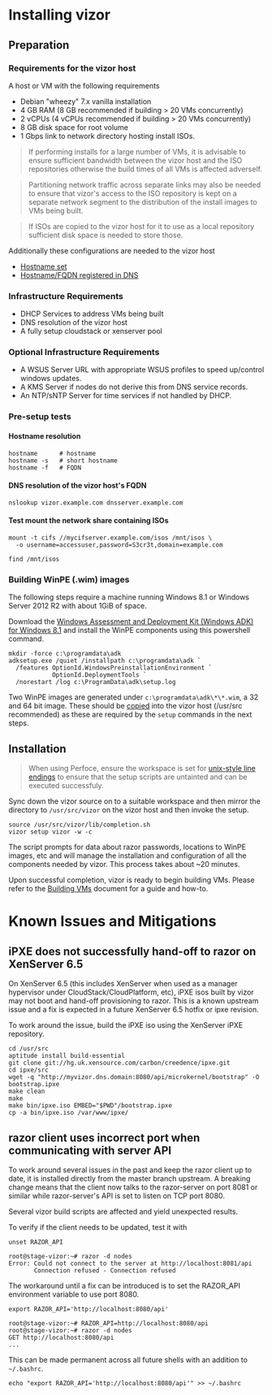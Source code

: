 ﻿# Installing vizor

## Preparation

### Requirements for the vizor host

A host or VM with the following requirements

* Debian "wheezy" 7.x vanilla installation
* 4 GB RAM (8 GB recommended if building > 20 VMs concurrently)
* 2 vCPUs (4 vCPUs recommended if building > 20 VMs concurrently)
* 8 GB disk space for root volume
* 1 Gbps link to network directory hosting install ISOs.

> If performing installs for a large number of VMs, it is advisable to
> ensure sufficient bandwidth between the vizor host and the ISO repositories
> otherwise the build times of all VMs is affected adverself.

> Partitioning network traffic across separate links may also be needed to ensure
> that vizor's access to the ISO repository is kept on a separate network segment
> to the distribution of the install images to VMs being built.

> If ISOs are copied to the vizor host for it to use as a local repository
> sufficient disk space is needed to store those.

Additionally these configurations are needed to the vizor host

* [Hostname set](http://www.debianhelp.co.uk/hostname.htm)
* [Hostname/FQDN registered in DNS](http://www.tomshardware.co.uk/faq/id-1954305/adding-dns-host-record-windows-server-2012-dns-server.html)

### Infrastructure Requirements

* DHCP Services to address VMs being built
* DNS resolution of the vizor host
* A fully setup cloudstack or xenserver pool

### Optional Infrastructure Requirements

* A WSUS Server URL with appropriate WSUS profiles to speed up/control windows updates.
* A KMS Server if nodes do not derive this from DNS service records.
* An NTP/sNTP Server for time services if not handled by DHCP.

### Pre-setup tests

#### Hostname resolution

    hostname      # hostname
    hostname -s   # short hostname
    hostname -f   # FQDN

#### DNS resolution of the vizor host's FQDN

    nslookup vizor.example.com dnsserver.example.com

#### Test mount the network share containing ISOs

    mount -t cifs //mycifserver.example.com/isos /mnt/isos \
      -o username=accessuser,password=S3cr3t,domain=example.com

    find /mnt/isos

### Building WinPE (.wim) images

The following steps require a machine running Windows 8.1 or
Windows Server 2012 R2 with about 1GiB of space.

Download the [Windows Assessment and Deployment Kit (Windows ADK) for Windows 8.1](https://www.microsoft.com/en-gb/download/details.aspx?id=39982) and install the WinPE components using this powershell command.

    mkdir -force c:\programdata\adk
    adksetup.exe /quiet /installpath c:\programdata\adk `
      /features OptionId.WindowsPreinstallationEnvironment `
                OptionId.DeploymentTools `
      /norestart /log c:\ProgramData\adk\setup.log

Two WinPE images are generated under ``c:\programdata\adk\*\*.wim``,
a 32 and 64 bit image. These should be [copied](http://winscp.net/eng/docs/task_upload)
into the vizor host (/usr/src recommended) as these are required by the 
``setup`` commands in the next steps.

## Installation

> When using Perfoce, ensure the workspace is set for 
> [unix-style line endings](http://answers.perforce.com/articles/KB/3096)
> to ensure that the setup scripts are untainted and can be executed successfuly.

Sync down the vizor source on to a suitable workspace and then mirror
the directory to ``/usr/src/vizor`` on the vizor host and then invoke the 
setup.

    source /usr/src/vizor/lib/completion.sh
    vizor setup vizor -w -c

The script prompts for data about razor passwords, locations to WinPE
images, etc and will manage the installation and configuration of all the 
components needed by vizor. This process takes about ~20 minutes.

Upon successful completion, vizor is ready to begin building VMs. 
Please refer to the [Building VMs](building_vms.md) document for
a guide and how-to.

# Known Issues and Mitigations

## iPXE does not successfully hand-off to razor on XenServer 6.5

On XenServer 6.5 (this includes XenServer when used as a manager hypervisor
under CloudStack/CloudPlatform, etc), iPXE isos built by vizor may not boot
and hand-off provisioning to razor. This is a known upstream issue and a fix
is expected in a future XenServer 6.5 hotfix or ipxe revision.

To work around the issue, build the iPXE iso using the XenServer iPXE repository.

    cd /usr/src
    aptitude install build-essential
    git clone git://hg.uk.xensource.com/carbon/creedence/ipxe.git
    cd ipxe/src
    wget -q "http://myvizor.dns.domain:8080/api/microkernel/bootstrap" -O bootstrap.ipxe
    make clean
    make
    make bin/ipxe.iso EMBED="$PWD"/bootstrap.ipxe
    cp -a bin/ipxe.iso /var/www/ipxe/

## razor client uses incorrect port when communicating with server API

To work around several issues in the past and keep the razor client up to date,
it is installed directly from the master branch upstream. A breaking change
means that the client now talks to the razor-server on port 8081 or similar
while razor-server's API is set to listen on TCP port 8080.

Several vizor build scripts are affected and yield unexpected results.

To verify if the client needs to be updated, test it with

    unset RAZOR_API

    root@stage-vizor:~# razor -d nodes
    Error: Could not connect to the server at http://localhost:8081/api
           Connection refused - Connection refused

The workaround until a fix can be introduced is to set the RAZOR_API environment
variable to use port 8080.

    export RAZOR_API='http://localhost:8080/api'

    root@stage-vizor:~# RAZOR_API=http://localhost:8080/api
    root@stage-vizor:~# razor -d nodes
    GET http://localhost:8080/api
    ...

This can be made permanent across all future shells with an addition to
``~/.bashrc``.

    echo "export RAZOR_API='http://localhost:8080/api'" >> ~/.bashrc


